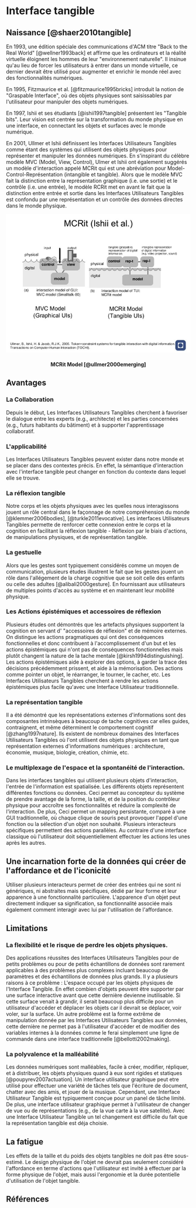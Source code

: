 # Interface tangible

## Naissance [@shaer2010tangible]

En 1993, une édition spéciale des communications d'ACM titre "Back to the Real World" [@wellner1993back] et affirme que les ordinateurs et la réalité virtuelle éloignent les hommes de leur "environnement naturelle". Il insinue qu'au lieu de forcer les utilisateurs à entrer dans un monde virtuelle, ce dernier devrait être utilisé pour augmenter et enrichir le monde réel avec des fonctionnalités numériques. 

En 1995, Fitzmaurice et al. [@fitzmaurice1995bricks] introduit la notion de "Graspable Interface", où des objets physiques sont saisissables par l'utilisateur pour manipuler des objets numériques.

En 1997, Ishii et ses étudiants [@ishii1997tangible] présentent les "Tangible bits". Leur vision est centrée sur la transformation du monde physique en une interface, en connectant les objets et surfaces avec le monde numérique.

En 2001, Ullmer et Ishii définissent les Interfaces Utilisateurs Tangibles comme étant des systèmes qui utilisent des objets physiques pour représenter et manipuler les données numériques. En s'inspirant du célèbre modèle MVC (Model, View, Control), Ulmer et Ishii ont également suggérés un modèle d'interaction appelé MCRit qui est une abréviation pour Model-Control-Représentation (intangible et tangible). Alors que le modèle MVC fait la distinction entre la représentation graphique (i.e. une sortie) et le contrôle (i.e. une entrée), le modèle RCRit met en avant le fait que la distinction entre entrée et sortie dans les Interfaces Utilisateurs Tangibles est confondu par une représentation et un contrôle des données directes dans le monde physique.

![](images/mcritmodel.jpg)
<h4 style="text-align:center">MCRit Model [@ullmer2000emerging]</h4>

## Avantages

### La Collaboration

Depuis le début, Les Interfaces Utilisateurs Tangibles cherchent à favoriser le dialogue entre les experts (e.g., architecte) et les parties concernées (e.g., futurs habitants du bâtiment) et à supporter l'apprentissage collaboratif.

### L'applicabilité

Les Interfaces Utilisateurs Tangibles peuvent exister dans notre monde et se placer dans des contextes précis. En effet, la sémantique d'interaction avec l'interface tangible peut changer en fonction du contexte dans lequel elle se trouve.

### La réflexion tangible

Notre corps et les objets physiques avec les quelles nous interagissons jouent un rôle central dans le façonnage de notre compréhension du monde [@klemmer2006bodies], [@turkle2011evocative]. Les interfaces Utilisateurs Tangibles permette de renforcer cette connexion entre le corps et la cognition en facilitant la réflexion tangible - Réflexion par le biais d'actions, de manipulations physiques, et de représentation tangible.

### La gestuelle

Alors que les gestes sont typiquement considérés comme un moyen de communication, plusieurs études illustrent le fait que les gestes jouent un rôle dans l'allégement de la charge cognitive que se soit celle des enfants ou celle des adultes [@alibali2000gesture]. En fournissant aux utilisateurs de multiples points d'accès au système et en maintenant leur mobilité physique.

### Les Actions épistémiques et accessoires de réflexion

Plusieurs études ont démontrés que les artefacts physiques supportent la cognition en servant d' "accessoires de réflexion" et de mémoire externes. On distingue les actions pragmatiques qui ont des conséquences fonctionnelles et donc contribuent à l'accomplissement d'un but et les actions épistémiques qui n'ont pas de conséquences fonctionnelles mais plutôt changent la nature de la tache mentale [@kirsh1994distinguishing]. Les actions épistémiques aide à explorer des options, à garder la trace des décisions précédemment prissent, et aide à la mémorisation. Des actions comme pointer un objet, le réarranger, le tourner, le cacher, etc. Les Interfaces Utilisateurs Tangibles cherchent à rendre les actions épistémiques plus facile qu'avec une Interface Utilisateur traditionnelle.

### La représentation tangible

Il a été démontré que les représentations externes d'informations sont des composantes intrinsèques à beaucoup de tache cognitives car elles guides, contraignent, et même déterminent le comportement cognitif [@zhang1997nature]. Ils existent de nombreux domaines des Interfaces Utilisateurs Tangibles où l'ont utilisent des objets physiques en tant que représentation externes d'informations numériques : architecture, économie, musique, biologie, création, chimie, etc.

### Le multiplexage de l'espace et la spontanéité de l'interaction.

Dans les interfaces tangibles qui utilisent plusieurs objets d'interaction, l'entrée de l'information est spatialisée. Les différents objets représentent différentes fonctions ou données. Ceci permet au concepteur du système de prendre avantage de la forme, la taille, et de la position du contrôleur physique pour accroître ses fonctionnalités et réduire la complexité de l'interaction. De plus, Ceci permet un mapping persistante, comparé à une GUI traditionnelle, où chaque clique de souris peut provoquer l'appel d'une fonction ou la sélection d'un objet non souhaité. Plusieurs interacteurs spécifiques permettent des actions parallèles. Au contraire d'une interface classique où l'utilisateur doit séquentiellement effectuer les actions les unes après les autres.

## Une incarnation forte de la données qui créer de l'affordance et de l'iconicité

Utiliser plusieurs interacteurs permet de créer des entrées qui ne sont ni génériques, ni abstraites mais spécifiques, dédié par leur forme et leur apparence à une fonctionnalité particulière. L'apparence d'un objet peut directement indiquer sa signification, sa fonctionnalité associée mais également comment interagir avec lui par l'utilisation de l'affordance.

## Limitations

### La flexibilité et le risque de perdre les objets physiques.

Des applications réussites des Interfaces Utilisateurs Tangibles pour de petits problèmes ou pour de petits échantillons de données sont rarement applicables à des problèmes plus complexes incluant beaucoup de paramètres et des échantillons de données plus grands. Il y a plusieurs raisons à ce problème :
L'espace occupé par les objets physiques de l'Interface Tangible. En effet combien d'objets peuvent être supporter par une surface interactive avant que cette dernière devienne inutilisable. Si cette surface venait à grandir, il serait beaucoup plus difficile pour un utilisateur d'accéder et déplacer les objets car il devrait se déplacer, voir voler, sur la surface. Un autre problème est la forme extrême de manipulation donnée par les Interfaces Utilisateurs Tangibles aux données, cette dernière ne permet pas à l'utilisateur d'accéder et de modifier des variables internes à la données comme le ferai simplement une ligne de commande dans une interface traditionnelle [@bellotti2002making].

### La polyvalence et la malléabilité

Les données numériques sont malléables, facile à créer, modifier, répliquer, et à distribuer, les objets physiques quand à eux sont rigides et statiques [@poupyrev2007actuation]. Un interface utilisateur graphique peut etre utilisé pour effectuer une variété de tâches tels que l'écriture de document, chatter avec des amis, et jouer de la musique. Cependant, une Interface Utilisateur Tangible est typiquement conçue pour un panel de tâche limité. De plus, une interface utilisateur graphique permet à l'utilisateur de changer de vue ou de représentations (e.g., de la vue carte à la vue satellite). Avec une Interface Utilisateur Tangible un tel changement est difficile du fait que la représentation tangible est déja choisie.

## La fatigue

Les effets de la taille et du poids des objets tangibles ne doit pas être sous-estimé. Le design physique de l'objet ne devrait pas seulement considéré l'affordance en terme d'actions que l'utilisateur est invité à effectuer par la forme physique de l'objet, mais aussi l'ergonomie et la durée potentielle d'utilisation de l'objet tangible.



## Références
